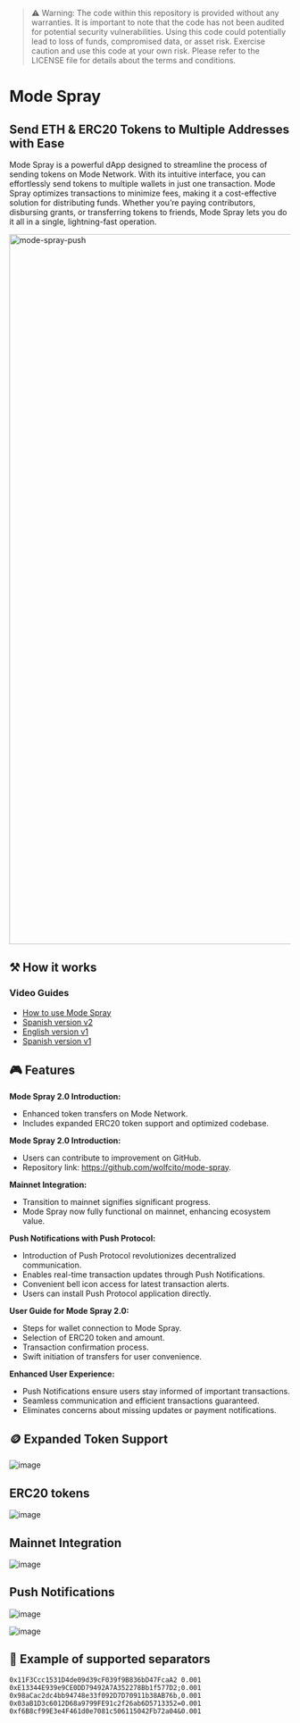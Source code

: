 > ⚠️ Warning: 
> The code within this repository is provided without any warranties. It is important to note that the code has not been audited for potential security vulnerabilities. Using this code could potentially lead to loss of funds, compromised data, or asset risk. Exercise caution and use this code at your own risk. Please refer to the LICENSE file for details about the terms and conditions.


# Mode Spray

## **Send ETH & ERC20 Tokens to Multiple Addresses with Ease**

Mode Spray is a powerful dApp designed to streamline the process of sending tokens on Mode Network. With its intuitive interface, you can effortlessly send tokens to multiple wallets in just one transaction. Mode Spray optimizes transactions to minimize fees, making it a cost-effective solution for distributing funds. Whether you’re paying contributors, disbursing grants, or transferring tokens to friends, Mode Spray lets you do it all in a single, lightning-fast operation.

<img width="1272" alt="mode-spray-push" src="https://github.com/user-attachments/assets/786568b1-2598-4252-a2f1-d0316a6cae61">

## ⚒️ How it works

### **Video Guides**

- [How to use Mode Spray](https://youtu.be/jBXffO7J3mA)
- [Spanish version v2](https://youtu.be/jptY_ZeJ6qk)
- [English version v1](https://youtu.be/pw_QVDLGMW8)
- [Spanish version v1](https://youtu.be/mzz1P-K1peA)

## 🎮 Features

**Mode Spray 2.0 Introduction:**

- Enhanced token transfers on Mode Network.
- Includes expanded ERC20 token support and optimized codebase.

**Mode Spray 2.0 Introduction:**

- Users can contribute to improvement on GitHub.
- Repository link: https://github.com/wolfcito/mode-spray.

**Mainnet Integration:**

- Transition to mainnet signifies significant progress.
- Mode Spray now fully functional on mainnet, enhancing ecosystem value.

**Push Notifications with Push Protocol:**

- Introduction of Push Protocol revolutionizes decentralized communication.
- Enables real-time transaction updates through Push Notifications.
- Convenient bell icon access for latest transaction alerts.
- Users can install Push Protocol application directly.

**User Guide for Mode Spray 2.0:**

- Steps for wallet connection to Mode Spray.
- Selection of ERC20 token and amount.
- Transaction confirmation process.
- Swift initiation of transfers for user convenience.

**Enhanced User Experience:**

- Push Notifications ensure users stay informed of important transactions.
- Seamless communication and efficient transactions guaranteed.
- Eliminates concerns about missing updates or payment notifications.

## 🪙 Expanded Token Support

![image](https://github.com/wolfcito/mode-spray/assets/791301/d0630f3e-51d4-47be-8ffb-ccb9c8c81b96)

## ERC20 tokens

![image](https://github.com/wolfcito/mode-spray/assets/791301/4136b9df-a6de-422c-93a0-cbbc22819728)

## Mainnet Integration

![image](https://github.com/wolfcito/mode-spray/assets/791301/36d53db6-cf06-4159-ba2b-52d202080e30)

## Push Notifications

![image](https://github.com/wolfcito/mode-spray/assets/791301/e641be6c-dd72-45c5-8e32-766d2d3542a1)

![image](https://github.com/wolfcito/mode-spray/assets/791301/19ddecf2-d976-4044-9577-442a32edc9f7)

## 📜 Example of supported separators

```shell
0x11F3Ccc1531D4de09d39cF039f9B836bD47FcaA2 0.001
0xE13344E939e9CE0DD79492A7A352278Bb1f577D2;0.001
0x98aCac2dc4bb94748e33f092D7D70911b38AB76b,0.001
0x03aB1D3c6012D68a9799FE91c2f26ab6D5713352=0.001
0xf6B8cf99E3e4F461d0e7081c506115042Fb72a04&0.001
```
